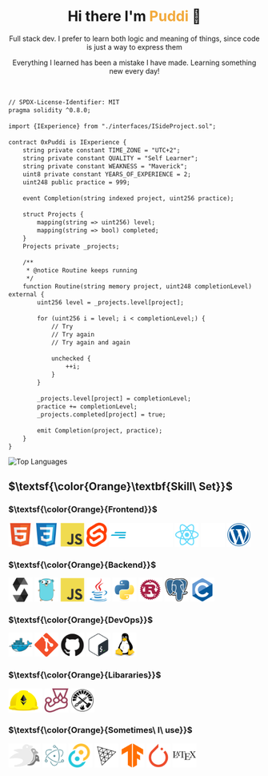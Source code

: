 <h1 align="center">Hi there I'm <span style="color: #F2A93B">Puddi</span> 👋</h1>

<div  align="center">
    <p>Full stack dev. I prefer to learn both logic and meaning of things, since code is just a way to express them</p>
    <p>Everything I learned has been a mistake I have made. Learning something new every day!</p>
</div>

</br>

```solidity
// SPDX-License-Identifier: MIT
pragma solidity ^0.8.0;

import {IExperience} from "./interfaces/ISideProject.sol";

contract 0xPuddi is IExperience {
    string private constant TIME_ZONE = "UTC+2";
    string private constant QUALITY = "Self Learner";
    string private constant WEAKNESS = "Maverick";
    uint8 private constant YEARS_OF_EXPERIENCE = 2;
    uint248 public practice = 999;

    event Completion(string indexed project, uint256 practice);

    struct Projects {
        mapping(string => uint256) level;
        mapping(string => bool) completed;
    }
    Projects private _projects;

    /**
     * @notice Routine keeps running
     */
    function Routine(string memory project, uint248 completionLevel) external {
        uint256 level = _projects.level[project];

        for (uint256 i = level; i < completionLevel;) {
            // Try
            // Try again
            // Try again and again

            unchecked {
                ++i;
            }
        }

        _projects.level[project] = completionLevel;
        practice += completionLevel;
        _projects.completed[project] = true;

        emit Completion(project, practice);
    }
}
```

<picture display="absolute">
    <source
        srcset="https://github-readme-stats.vercel.app/api/top-langs/?username=0xPuddi&layout=normal&custom_title=What+I+Like&bg_color=0E1116&border_color=0E1116&title_color=F2A93B&text_color=f5c275"
        media="(prefers-color-scheme: dark)"
    >
    <source
        srcset="https://github-readme-stats.vercel.app/api/top-langs/?username=0xPuddi&layout=normal&custom_title=What+I+Like&&title_color=f5c275&text_color=F2A93B"
        media="(prefers-color-scheme: light), (prefers-color-scheme: no-preference)"
    >
    <img
        src="https://github-readme-stats.vercel.app/api/top-langs/?username=0xPuddi&layout=normal"
        alt="Top Languages"
    >
</picture>


## $\textsf{\color{Orange}\textbf{Skill\ Set}}$
### $\textsf{\color{Orange}{Frontend}}$
<p float="left">
  <img src="./assets/Logos/html5-original.svg" height="48px">
  <img src="./assets/Logos/css3-original.svg" height="48px">
  <img src="./assets/Logos/javascript-original.svg" height="48px">
  <img src="./assets/Logos/svelte-original.svg" height="48px">
  <picture>
    <source
        srcset="./assets/Logos/fiber-original-black.svg"
        media="(prefers-color-scheme: light), (prefers-color-scheme: no-preference)"
        height="48px"
    >
    <source
        srcset="./assets/Logos/fiber-original.svg"
        media="(prefers-color-scheme: dark)"
        height="48px"
    >
    <img
        src="./assets/Logos/fiber-original.svg"
        height="48px"
    >
  </picture>
  <img src="./assets/Logos/react-original.svg" height="48px">
  <picture>
    <source
        srcset="./assets/Logos/nextjs-original.svg"
        media="(prefers-color-scheme: light), (prefers-color-scheme: no-preference)"
        height="48px"
    >
    <source
        srcset="./assets/Logos/nextjs-original-white.svg"
        media="(prefers-color-scheme: dark)"
        height="48px"
    >
    <img
        src="./assets/Logos/nextjs-original-white.svg"
        height="48px"
    >
  </picture>
  <img src="./assets/Logos/wordpress-original.svg" height="48px">
</p>

### $\textsf{\color{Orange}{Backend}}$
<p float="left">
  <picture>
    <source
        srcset="./assets/Logos/solidity-original.svg"
        media="(prefers-color-scheme: light), (prefers-color-scheme: no-preference)"
        height="48px"
    >
    <source
        srcset="./assets/Logos/solidity-original-white.svg"
        media="(prefers-color-scheme: dark)"
        height="48px"
    >
    <img
        src="./assets/Logos/solidity-original.svg"
        height="48px"
    >
  </picture>
  <img src="./assets/Logos/go-original.svg" height="48px">
  <img src="./assets/Logos/javascript-original.svg" height="48px">
  <img src="./assets/Logos/java-original.svg" height="48px">
  <img src="./assets/Logos/python-original.svg" height="48px">
  <img src="./assets/Logos/rust-original.svg" height="48px">
  <img src="./assets/Logos/postgresql-original.svg" height="48px">
  <img src="./assets/Logos/c-original.svg" height="48px">
</p>

### $\textsf{\color{Orange}{DevOps}}$
<p float="left">
  <img src="./assets/Logos/docker-original.svg" height="48px">
  <img src="./assets/Logos/git-plain.svg" height="48px">
  <picture>
    <source
        srcset="./assets/Logos/github-original.svg"
        media="(prefers-color-scheme: light), (prefers-color-scheme: no-preference)"
        height="48px"
    >
    <source
        srcset="./assets/Logos/github-original-white.svg"
        media="(prefers-color-scheme: dark)"
        height="48px"
    >
    <img
        src="./assets/Logos/github-original.svg"
        height="48px"
    >
  </picture>
  <picture>
    <source
        srcset="./assets/Logos/bash-original.svg"
        media="(prefers-color-scheme: light), (prefers-color-scheme: no-preference)"
        height="48px"
    >
    <source
        srcset="./assets/Logos/bash-original-white.svg"
        media="(prefers-color-scheme: dark)"
        height="48px"
    >
    <img
        src="./assets/Logos/bash-original.svg"
        height="48px"
    >
  </picture>
  <img src="./assets/Logos/linux-original.svg" height="48px">
</p>

### $\textsf{\color{Orange}{Libararies}}$
<p float="left">
  <img src="./assets/Logos/hardhat-original.svg" height="48px">
  <img src="./assets/Logos/jest-plain.svg" height="48px">
  <img src="./assets/Logos/foundry-original.png" height="48px">
</p>

### $\textsf{\color{Orange}{Sometimes\ I\ use}}$
<p float="left">
  <img src="./assets/Logos/bevy-original.svg" height="48px">
  <img src="./assets/Logos/electron-original.svg" height="48px">
  <img src="./assets/Logos/tauri-original.svg" height="48px">
  <picture>
    <source
        srcset="./assets/Logos/threejs-original.svg"
        media="(prefers-color-scheme: light), (prefers-color-scheme: no-preference)"
        height="48px"
    >
    <source
        srcset="./assets/Logos/threejs-original-white.svg"
        media="(prefers-color-scheme: dark)"
        height="48px"
    >
    <img
        src="./assets/Logos/threejs-original.svg"
        height="48px"
    >
  </picture>
  <img src="./assets/Logos/tensorflow-original.svg" height="48px">
  <img src="./assets/Logos/pytorch-original.svg" height="48px">
  <picture>
    <source
        srcset="./assets/Logos/latex-original.svg"
        media="(prefers-color-scheme: light), (prefers-color-scheme: no-preference)"
        height="48px"
    >
    <source
        srcset="./assets/Logos/latex-original-white.svg"
        media="(prefers-color-scheme: dark)"
        height="48px"
    >
    <img
        src="./assets/Logos/latex-original.svg"
        height="48px"
    >
  </picture>
</p>